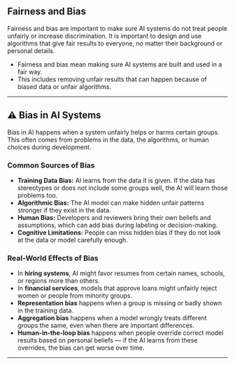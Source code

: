 ## Fairness and Bias

Fairness and bias are important to make sure AI systems do not treat people unfairly or increase discrimination. It is important to design and use algorithms that give fair results to everyone, no matter their background or personal details.

- Fairness and bias mean making sure AI systems are built and used in a fair way.
- This includes removing unfair results that can happen because of biased data or unfair algorithms.

---

## ⚠️ Bias in AI Systems

Bias in AI happens when a system unfairly helps or harms certain groups. This often comes from problems in the data, the algorithms, or human choices during development.

### Common Sources of Bias

- **Training Data Bias:** AI learns from the data it is given. If the data has stereotypes or does not include some groups well, the AI will learn those problems too.
- **Algorithmic Bias:** The AI model can make hidden unfair patterns stronger if they exist in the data.
- **Human Bias:** Developers and reviewers bring their own beliefs and assumptions, which can add bias during labeling or decision-making.
- **Cognitive Limitations:** People can miss hidden bias if they do not look at the data or model carefully enough.

### Real-World Effects of Bias

- In **hiring systems**, AI might favor resumes from certain names, schools, or regions more than others.
- In **financial services**, models that approve loans might unfairly reject women or people from minority groups.
- **Representation bias** happens when a group is missing or badly shown in the training data.
- **Aggregation bias** happens when a model wrongly treats different groups the same, even when there are important differences.
- **Human-in-the-loop bias** happens when people override correct model results based on personal beliefs — if the AI learns from these overrides, the bias can get worse over time.

---
